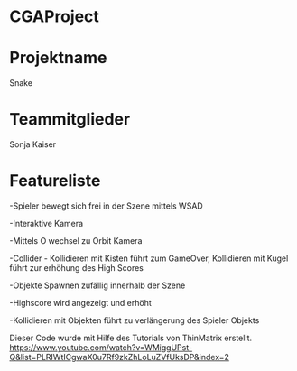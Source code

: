 # CGAProject

# Projektname
Snake

# Teammitglieder

Sonja Kaiser

# Featureliste 
-Spieler bewegt sich frei in der Szene mittels WSAD

-Interaktive Kamera

-Mittels O wechsel zu Orbit Kamera

-Collider - Kollidieren mit Kisten führt zum GameOver, Kollidieren mit Kugel führt zur erhöhung des High Scores

-Objekte Spawnen zufällig innerhalb der Szene

-Highscore wird angezeigt und erhöht

-Kollidieren mit Objekten führt zu verlängerung des Spieler Objekts


Dieser Code wurde mit Hilfe des Tutorials von ThinMatrix erstellt. https://www.youtube.com/watch?v=WMiggUPst-Q&list=PLRIWtICgwaX0u7Rf9zkZhLoLuZVfUksDP&index=2 
